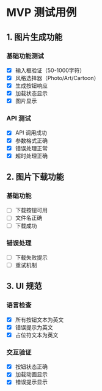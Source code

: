 # MVP 测试用例

## 1. 图片生成功能
### 基础功能测试
- [x] 输入框验证（50-1000字符）
- [x] 风格选择器（Photo/Art/Cartoon）
- [x] 生成按钮响应
- [x] 加载状态显示
- [x] 图片显示

### API 测试
- [x] API 调用成功
- [x] 参数格式正确
- [x] 错误处理正常
- [x] 超时处理正确

## 2. 图片下载功能
### 基础功能
- [ ] 下载按钮可用
- [ ] 文件名正确
- [ ] 下载成功

### 错误处理
- [ ] 下载失败提示
- [ ] 重试机制

## 3. UI 规范
### 语言检查
- [x] 所有按钮文本为英文
- [x] 错误提示为英文
- [x] 占位符文本为英文

### 交互验证
- [x] 按钮状态正确
- [x] 加载动画显示
- [x] 错误提示显示 